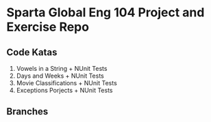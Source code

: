 # Sparta Global Eng 104 Project and Exercise Repo

## Code Katas

1. Vowels in a String + NUnit Tests
2. Days and Weeks + NUnit Tests
3. Movie Classifications + NUnit Tests
4. Exceptions Porjects + NUnit Tests
## Branches

